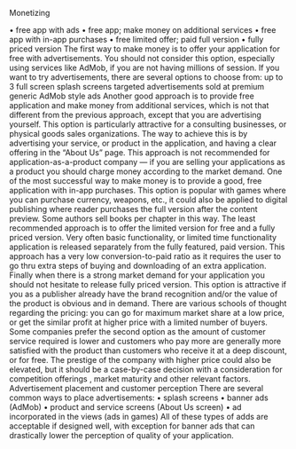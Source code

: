 Monetizing


• free app with ads
• free app; make money on additional services
• free app with in-app purchases
• free limited offer; paid full version
• fully priced version
The first way to make money is to offer your application for free with
advertisements. You should not consider this option, especially using
services like AdMob, if you are not having millions of session. If you want to
try advertisements, there are several options to choose from:
up to 3 full screen splash screens
targeted advertisements sold at premium
generic AdMob style ads
Another good approach is to provide free application and make money
from additional services, which is not that different from the previous
approach, except that you are advertising yourself. This option is
particularly attractive for a consulting businesses, or physical goods sales
organizations. The way to achieve this is by advertising your service, or
product in the application, and having a clear offering in the “About Us”
page. This approach is not recommended for application-as-a-product
company — if you are selling your applications as a product you should
charge money according to the market demand.
One of the most successful way to make money is to provide a good,
free application with in-app purchases. This option is popular with games
where you can purchase currency, weapons, etc., it could also be applied
to digital publishing where reader purchases the full version after the
content preview. Some authors sell books per chapter in this way.
The least recommended approach is to offer the limited version for free
and a fully priced version. Very often basic functionality, or limited time
functionality application is released separately from the fully featured, paid
version. This approach has a very low conversion-to-paid ratio as it
requires the user to go thru extra steps of buying and downloading of an
extra application.
Finally when there is a strong market demand for your application you
should not hesitate to release fully priced version. This option is attractive if
you as a publisher already have the brand recognition and/or the value of
the product is obvious and in demand. There are various schools of thought
regarding the pricing: you can go for maximum market share at a low price,
or get the similar profit at higher price with a limited number of buyers.
Some companies prefer the second option as the amount of customer
service required is lower and customers who pay more are generally more
satisfied with the product than customers who receive it at a deep discount,
or for free. The prestige of the company with higher price could also be
elevated, but it should be a case-by-case decision with a consideration for
competition offerings , market maturity and other relevant factors.
Advertisement placement and customer perception
There are several common ways to place advertisements:
• splash screens
• banner ads (AdMob)
• product and service screens (About Us screen)
• ad incorporated in the views (ads in games)
All of these types of adds are acceptable if designed well, with
exception for banner ads that can drastically lower the perception of quality
of your application.

